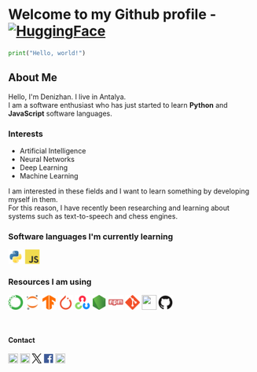 # Welcome to my Github profile - [![HuggingFace](https://img.shields.io/badge/Huggingface-%23ffb02e?style=flat-square&label=%F0%9F%A4%97&labelColor=gray)](https://huggingface.co/denizhanoter/)

```python
print("Hello, world!")
```

## About Me
Hello, I'm Denizhan. I live in Antalya. <br>
I am a software enthusiast who has just started to learn **Python** and **JavaScript** software languages.<br>

### Interests
- Artificial Intelligence
- Neural Networks
- Deep Learning
- Machine Learning

I am interested in these fields and I want to learn something by developing myself in them.<br>
For this reason, I have recently been researching and learning about systems such as text-to-speech and chess engines.

### Software languages I'm currently learning
[<img src="https://raw.githubusercontent.com/devicons/devicon/master/icons/python/python-original.svg" width="30" height="30">](https://python.org)
[<img src="https://raw.githubusercontent.com/devicons/devicon/master/icons/javascript/javascript-original.svg" width="30" height="30">](https://developer.mozilla.org/en-US/docs/Web/JavaScript)

### Resources I am using
[<img src="https://raw.githubusercontent.com/devicons/devicon/master/icons/anaconda/anaconda-original.svg" width="30" height="30">](https://www.anaconda.com/)
[<img src="https://raw.githubusercontent.com/devicons/devicon/master/icons/jupyter/jupyter-original.svg" width="30" height="30">](https://jupyter.org/)
[<img src="https://raw.githubusercontent.com/devicons/devicon/master/icons/tensorflow/tensorflow-original.svg" width="30" height="30">](https://www.tensorflow.org/)
[<img src="https://raw.githubusercontent.com/devicons/devicon/master/icons/pytorch/pytorch-original.svg" width="30" height="30">](https://pytorch.org/)
[<img src="https://raw.githubusercontent.com/devicons/devicon/master/icons/opencv/opencv-original.svg" width="30" height="30">](https://opencv.org/)
[<img src="https://raw.githubusercontent.com/devicons/devicon/master/icons/nodejs/nodejs-original.svg" width="30" height="30">](https://nodejs.org/)
[<img src="https://raw.githubusercontent.com/devicons/devicon/master/icons/npm/npm-original-wordmark.svg" width="30" height="30">](https://www.npmjs.com/)
[<img src="https://raw.githubusercontent.com/devicons/devicon/master/icons/git/git-original.svg" width="30" height="30">](https://git-scm.com/)
[<img src="https://huggingface.co/favicon.ico" width="30" height="30">](https://huggingface.co/)
[<img src="https://raw.githubusercontent.com/devicons/devicon/master/icons/github/github-original.svg" width="30" height="30">](https://github.com/)

<br>

#### Contact
[<img src="https://upload.wikimedia.org/wikipedia/commons/7/7e/Gmail_icon_%282020%29.svg" width="20" height="20">](mailto:denizhanoter@gmail.com)
[<img src="https://upload.wikimedia.org/wikipedia/commons/9/95/Instagram_logo_2022.svg" width="20" height="20">](https://www.instagram.com/denizhanoter/)
[<img src="https://raw.githubusercontent.com/devicons/devicon/master/icons/twitter/twitter-original.svg" width="20" height="20">](https://twitter.com/denizhanoter)
[<img src="https://raw.githubusercontent.com/devicons/devicon/master/icons/facebook/facebook-original.svg" width="20" height="20">](https://www.facebook.com/denizhanoter)
[<img src="https://upload.wikimedia.org/wikipedia/commons/0/01/Threads_%28app%29.svg" width="20" height="20">](https://threads.net/denizhanoter)
